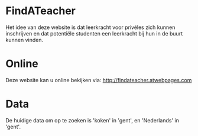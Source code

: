 # FindATeacher
Het idee van deze website is dat leerkracht voor privéles zich kunnen inschrijven en dat potentiële studenten een leerkracht bij hun in de buurt kunnen vinden.

# Online
Deze website kan u online bekijken via: http://findateacher.atwebpages.com

# Data
De huidige data om op te zoeken is 'koken' in 'gent', en 'Nederlands' in 'gent'.
